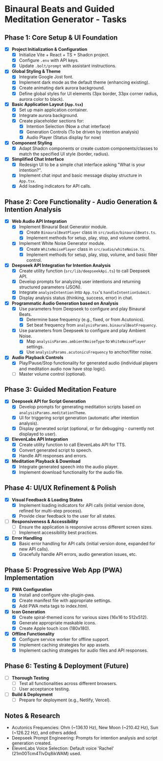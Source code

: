 # Binaural Beats and Guided Meditation Generator - Tasks

## Phase 1: Core Setup & UI Foundation

- [x] **Project Initialization & Configuration**
    - [x] Initialize Vite + React + TS + Shadcn project.
    - [x] Configure `.env` with API keys.
    - [x] Update `.bolt/prompt` with assistant instructions.
- [x] **Global Styling & Theme**
    - [x] Integrate Google Jost font.
    - [x] Implement dark mode as the default theme (enhancing existing).
    - [x] Create animating dark aurora background.
    - [x] Define global styles for UI elements (3px border, 33px corner radius, aurora color to black).
- [x] **Basic Application Layout (`App.tsx`)**
    - [x] Set up main application container.
    - [x] Integrate aurora background.
    - [x] Create placeholder sections for:
        - [x] Intention Selection (Now a chat interface)
        - [x] Generation Controls (To be driven by intention analysis)
        - [x] Audio Player (Status display for now)
- [x] **Component Styling**
    - [x] Adapt Shadcn components or create custom components/classes to match the specified UI style (border, radius).
- [x] **Simplified Chat Interface**
    - [x] Redesign UI to be a simple chat interface asking "What is your intention?".
    - [x] Implement chat input and basic message display structure in `App.tsx`.
    - [x] Add loading indicators for API calls.

## Phase 2: Core Functionality - Audio Generation & Intention Analysis

- [x] **Web Audio API Integration**
    - [x] Implement Binaural Beat Generator module.
        - [x] Create `BinauralBeatPlayer` class in `src/audio/binauralBeats.ts`.
        - [x] Implement methods for setup, play, stop, and volume control.
    - [x] Implement White Noise Generator module.
        - [x] Create `WhiteNoisePlayer` class in `src/audio/whiteNoise.ts`.
        - [x] Implement methods for setup, play, stop, volume, and basic filter control.
- [x] **Deepseek API Integration for Intention Analysis**
    - [x] Create utility function (`src/lib/deepseekApi.ts`) to call Deepseek API.
    - [x] Develop prompts for analyzing user intentions and returning structured parameters (JSON).
    - [x] Integrate `analyzeIntention` into `App.tsx`'s `handleIntentionSubmit`.
    - [x] Display analysis status (thinking, success, error) in chat.
- [x] **Programmatic Audio Generation based on Analysis**
    - [x] Use parameters from Deepseek to configure and play Binaural Beats.
        - [x] Determine base frequency (e.g., fixed, or from Acutonics).
        - [x] Set beat frequency from `analysisParams.binauralBeatFrequency`.
    - [x] Use parameters from Deepseek to configure and play Ambient Noise.
        - [x] Map `analysisParams.ambientNoiseType` to `WhiteNoisePlayer` settings.
        - [x] Use `analysisParams.acutonicsFrequency` to anchor/filter noise.
- [x] **Audio Playback Controls**
    - [x] Play/Pause/Stop functionality for generated audio (individual players and meditation audio now have stop logic).
    - [ ] Master volume control (optional).

## Phase 3: Guided Meditation Feature

- [x] **Deepseek API for Script Generation**
    - [x] Develop prompts for generating meditation scripts based on `analysisParams.meditationTheme`.
    - [x] UI for triggering script generation (automatic after intention analysis).
    - [x] Display generated script (optional, or for debugging - currently not displayed to user).
- [x] **ElevenLabs API Integration**
    - [x] Create utility function to call ElevenLabs API for TTS.
    - [x] Convert generated script to speech.
    - [x] Handle API responses and errors.
- [x] **Meditation Playback & Download**
    - [x] Integrate generated speech into the audio player.
    - [x] Implement download functionality for the audio file.

## Phase 4: UI/UX Refinement & Polish

- [x] **Visual Feedback & Loading States**
    - [x] Implement loading indicators for API calls (initial version done, refined for multi-step process).
    - [x] Provide clear feedback to the user for all states.
- [ ] **Responsiveness & Accessibility**
    - [ ] Ensure the application is responsive across different screen sizes.
    - [ ] Implement accessibility best practices.
- [x] **Error Handling**
    - [x] Basic error handling for API calls (initial version done, expanded for new API calls).
    - [x] Gracefully handle API errors, audio generation issues, etc.

## Phase 5: Progressive Web App (PWA) Implementation

- [x] **PWA Configuration**
    - [x] Install and configure vite-plugin-pwa.
    - [x] Create manifest file with appropriate settings.
    - [x] Add PWA meta tags to index.html.
- [x] **Icon Generation**
    - [x] Create spiral-themed icons for various sizes (16x16 to 512x512).
    - [x] Generate appropriate maskable icons.
    - [x] Create Apple touch icon (180x180).
- [x] **Offline Functionality**
    - [x] Configure service worker for offline support.
    - [x] Implement caching strategies for app assets.
    - [x] Implement caching strategies for audio files and API responses.

## Phase 6: Testing & Deployment (Future)

- [ ] **Thorough Testing**
    - [ ] Test all functionalities across different browsers.
    - [ ] User acceptance testing.
- [ ] **Build & Deployment**
    - [ ] Prepare for deployment (e.g., Netlify, Vercel).

## Notes & Research
- Acutonics Frequencies: Ohm (~136.10 Hz), New Moon (~210.42 Hz), Sun (~126.22 Hz), and others added.
- Deepseek Prompt Engineering: Prompts for intention analysis and script generation created.
- ElevenLabs Voice Selection: Default voice 'Rachel' (21m00Tcm4TlvDq8ikWAM) used.
```
